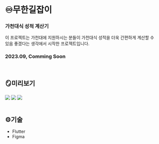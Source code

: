 # ♾️무한길잡이

### 가천대식 성적 계산기

이 프로젝트는 가천대에 지원하시는 분들이 가천대식 성적을 더욱 간편하게 계산할 수 있음 좋겠다는 생각에서 시작한 프로젝트입니다.

### 2023.09, Comming Soon

<br>

## 🪞미리보기

<div>
  <img src="https://github.com/AIIA-GCU/Muhan-giljabi/assets/94284939/340da420-c806-4941-ac0b-989f5f7acf23">
  <img src="https://github.com/AIIA-GCU/Muhan-giljabi/assets/94284939/8f2774f1-83fd-41b8-baf8-4c972b2ee5ee">
  <img src="https://github.com/AIIA-GCU/Muhan-giljabi/assets/94284939/baa53829-9af7-40fa-8a38-73a490b1ab8b">
</div>

<br>

## ⚙️기술

- Flutter
- Figma
